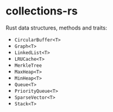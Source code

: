 # collections-rs

Rust data structures, methods and traits:

- `CircularBuffer<T>`
- `Graph<T>`
- `LinkedList<T>`
- `LRUCache<T>`
- `MerkleTree`
- `MaxHeap<T>`
- `MinHeap<T>`
- `Queue<T>`
- `PriorityQueue<T>`
- `SparseVector<T>`
- `Stack<T>`
